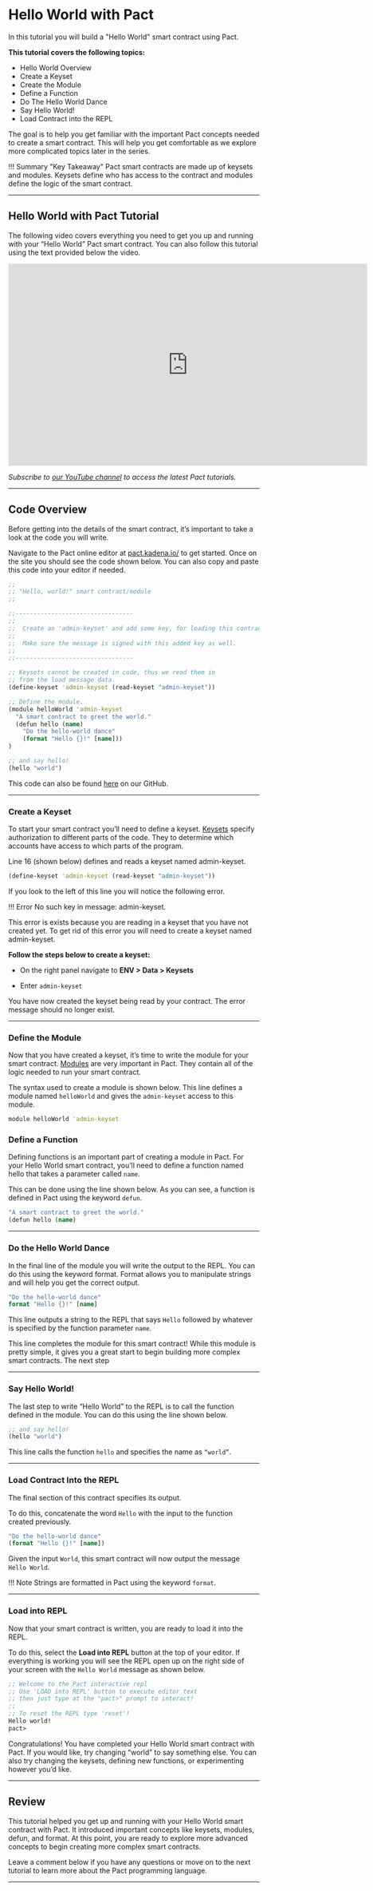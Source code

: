 # **Hello World with Pact**

In this tutorial you will build a "Hello World" smart contract using Pact.

**This tutorial covers the following topics:**

* Hello World Overview
* Create a Keyset
* Create the Module
* Define a Function
* Do The Hello World Dance
* Say Hello World!
* Load Contract into the REPL

The goal is to help you get familiar with the important Pact concepts needed to create a smart contract. This will help you get comfortable as we explore more complicated topics later in the series.

!!! Summary "Key Takeaway"
    Pact smart contracts are made up of keysets and modules. Keysets define who has access to the contract and modules define the logic of the smart contract.
___

## **Hello World with Pact Tutorial**
The following video covers everything you need to get you up and running with your “Hello World” Pact smart contract. You can also follow this tutorial using the text provided below the video.

<div align="center">
   <iframe width="720" height="405" src="https://www.youtube.com/embed/NpEaa2P7qZI" frameborder="0" allow="accelerometer; autoplay; encrypted-media; gyroscope; picture-in-picture" allowfullscreen></iframe>
</div>

*Subscribe to [our YouTube channel](https://www.youtube.com/channel/UCB6-MaxD2hlcGLL70ukHotA) to access the latest Pact tutorials.*

___

## **Code Overview**

Before getting into the details of the smart contract, it’s important to take a look at the code you will write.

Navigate to the Pact online editor at [pact.kadena.io/](pact.kadena.io/) to get started. Once on the site you should see the code shown below. You can also copy and paste this code into your editor if needed.

``` Clojure
;;
;; "Hello, world!" smart contract/module
;;

;;---------------------------------
;;
;;  Create an 'admin-keyset' and add some key, for loading this contract!
;;
;;  Make sure the message is signed with this added key as well.
;;
;;---------------------------------

;; Keysets cannot be created in code, thus we read them in
;; from the load message data.
(define-keyset 'admin-keyset (read-keyset "admin-keyset"))

;; Define the module.
(module helloWorld 'admin-keyset
  "A smart contract to greet the world."
  (defun hello (name)
    "Do the hello-world dance"
    (format "Hello {}!" [name]))
)

;; and say hello!
(hello "world")
```
This code can also be found [here](https://github.com/kadena-io/pact-examples/tree/master/hello-world) on our GitHub.
___


### **Create a Keyset**

To start your smart contract you’ll need to define a keyset. [Keysets](https://pact-language.readthedocs.io/en/latest/pact-reference.html#confidential-keysets) specify authorization to different parts of the code. They to determine which accounts have access to which parts of the program.

Line 16 (shown below) defines and reads a keyset named admin-keyset. 

``` Clojure
(define-keyset 'admin-keyset (read-keyset "admin-keyset"))
```

If you look to the left of this line you will notice the following error. 

!!! Error
      No such key in message: admin-keyset.

This error is exists because you are reading in a keyset that you have not created yet. To get rid of this error you will need to create a keyset named admin-keyset.

**Follow the steps below to create a keyset:**

* On the right panel navigate to **ENV > Data > Keysets**

* Enter `admin-keyset`

You have now created the keyset being read by your contract. The error message should no longer exist.


___

### **Define the Module**
Now that you have created a keyset, it’s time to write the module for your smart contract. [Modules](https://pact-language.readthedocs.io/en/latest/pact-reference.html#module-declaration) are very important in Pact. They contain all of the logic needed to run your smart contract. 

The syntax used to create a module is shown below. This line defines a module named `helloWorld` and gives the `admin-keyset` access to this module.

``` Clojure
module helloWorld 'admin-keyset
```

### **Define a Function**

Defining functions is an important part of creating a module in Pact. For your Hello World smart contract, you’ll need to define a function named hello that takes a parameter called `name`.

This can be done using the line shown below. As you can see, a function is defined in Pact using the keyword `defun`.

``` Clojure
"A smart contract to greet the world."
(defun hello (name)
```
___

### **Do the Hello World Dance**

In the final line of the module you will write the output to the REPL. You can do this using the keyword format. Format allows you to manipulate strings and will help you get the correct output. 

``` Clojure
"Do the hello-world dance"
format "Hello {}!" [name]
```

This line outputs a string to the REPL that says `Hello` followed by whatever is specified by the function parameter `name`.

This line completes the module for this smart contract! While this module is pretty simple, it gives you a great start to begin building more complex smart contracts. The next step 

___

### **Say Hello World!**

The last step to write “Hello World” to the REPL is to call the function defined in the module. You can do this using the line shown below.

``` Clojure
;; and say hello!
(hello "world")
```

This line calls the function `hello` and specifies the name as `“world”`. 


___
### **Load Contract Into the REPL**

The final section of this contract specifies its output. 

To do this, concatenate the word `Hello` with the input to the function created previously.

``` Clojure
"Do the hello-world dance"
(format "Hello {}!" [name])
```

Given the input `World`, this smart contract will now output the message `Hello World`.

!!! Note
      Strings are formatted in Pact using the keyword `format`.

___

### **Load into REPL**

Now that your smart contract is written, you are ready to load it into the REPL.

To do this, select the **Load into REPL** button at the top of your editor. If everything is working you will see the REPL open up on the right side of your screen with the `Hello World` message as shown below.

``` Clojure
;; Welcome to the Pact interactive repl
;; Use 'LOAD into REPL' button to execute editor text
;; then just type at the "pact>" prompt to interact!
;;
;; To reset the REPL type 'reset'!
Hello world!
pact>

```

Congratulations! You have completed your Hello World smart contract with Pact. If you would like, try changing “world” to say something else. You can also try changing the keysets, defining new functions, or experimenting however you’d like.


___

## **Review**

This tutorial helped you get up and running with your Hello World smart contract with Pact. It introduced important concepts like keysets, modules, defun, and format. At this point, you are ready to explore more advanced concepts to begin creating more complex smart contracts.

Leave a comment below if you have any questions or move on to the next tutorial to learn more about the Pact programming language.

___





